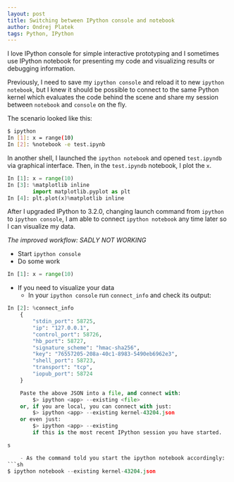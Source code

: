 ```yaml
---
layout: post
title: Switching between IPython console and notebook
author: Ondrej Platek
tags: Python, IPython
---
```

I love IPython console for simple interactive prototyping and I sometimes use IPython notebook for presenting my code and visualizing results or debugging information.

Previously, I need to save my ``ipython console`` and reload it to new ``ipython notebook``, but I knew it should be possible to connect to the same Python kernel which evaluates the code behind the scene and share my session between ``notebook`` and ``console`` on the fly.

The scenario looked like this:

```sh
$ ipython
In [1]: x = range(10)
In [2]: %notebook -e test.ipynb
```

In another shell, I launched the ``ipython notebook`` and opened ``test.ipyndb`` via graphical interface.
Then,  in the ``test.ipyndb`` notebook,  I plot the ``x``.

```python
In [1]: x = range(10)
In [3]: %matplotlib inline
        import matplotlib.pyplot as plt
In [4]: plt.plot(x)%matplotlib inline
```


After I upgraded IPython to 3.2.0, changing launch command from ``ipython`` to ``ipython console``,  I am able to connect ``ipython notebook`` any time later so I can visualize my data.

*The improved workflow: SADLY NOT WORKING*

* Start ``ipython console``
* Do some work

```python
In [1]: x = range(10)
```
* If you need to visualize your data
    - In your ``ipython console`` run ``connect_info`` and check its output:

```python
In [2]: %connect_info
    {
        "stdin_port": 58725,
        "ip": "127.0.0.1",
        "control_port": 58726,
        "hb_port": 58727,
        "signature_scheme": "hmac-sha256",
        "key": "76557205-208a-40c1-8983-5490eb6962e3",
        "shell_port": 58723,
        "transport": "tcp",
        "iopub_port": 58724
    }

    Paste the above JSON into a file, and connect with:
        $> ipython <app> --existing <file>
    or, if you are local, you can connect with just:
        $> ipython <app> --existing kernel-43204.json
    or even just:
        $> ipython <app> --existing
        if this is the most recent IPython session you have started.

s

    - As the command told you start the ipython notebook accordingly:
```sh
$ ipython notebook --existing kernel-43204.json
```
  
